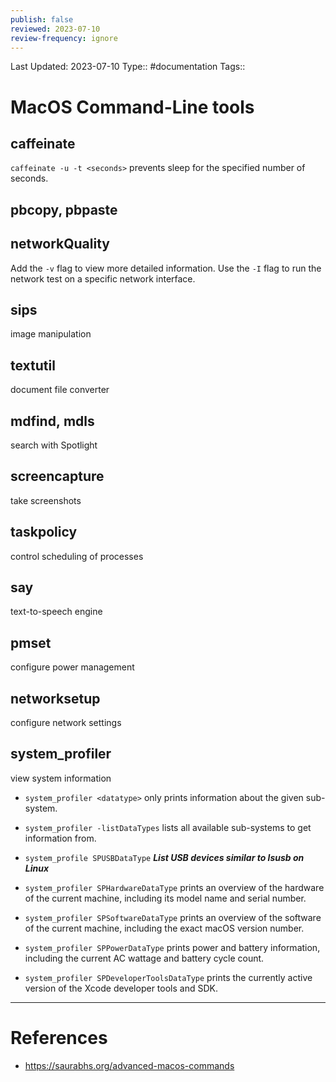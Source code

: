 ```yaml
---
publish: false
reviewed: 2023-07-10
review-frequency: ignore
---
```

Last Updated: 2023-07-10
Type:: #documentation 
Tags::

# MacOS Command-Line tools

## caffeinate
`caffeinate -u -t <seconds>` prevents sleep for the specified number of seconds.

## pbcopy, pbpaste

## networkQuality
Add the `-v` flag to view more detailed information.
Use the `-I` flag to run the network test on a specific network interface.

## sips
image manipulation

## textutil
document file converter

## mdfind, mdls
search with Spotlight

## screencapture
take screenshots

## taskpolicy
control scheduling of processes

## say
text-to-speech engine

## pmset
configure power management

## networksetup
configure network settings

## system_profiler
view system information

- `system_profiler <datatype>` only prints information about the given sub-system.
- `system_profiler -listDataTypes` lists all available sub-systems to get information from.

- `system_profile SPUSBDataType` ***List USB devices similar to lsusb on Linux***

- `system_profiler SPHardwareDataType` prints an overview of the hardware of the current machine, including its model name and serial number.
- `system_profiler SPSoftwareDataType` prints an overview of the software of the current machine, including the exact macOS version number.
- `system_profiler SPPowerDataType` prints power and battery information, including the current AC wattage and battery cycle count.
- `system_profiler SPDeveloperToolsDataType` prints the currently active version of the Xcode developer tools and SDK.

---
# References
- https://saurabhs.org/advanced-macos-commands